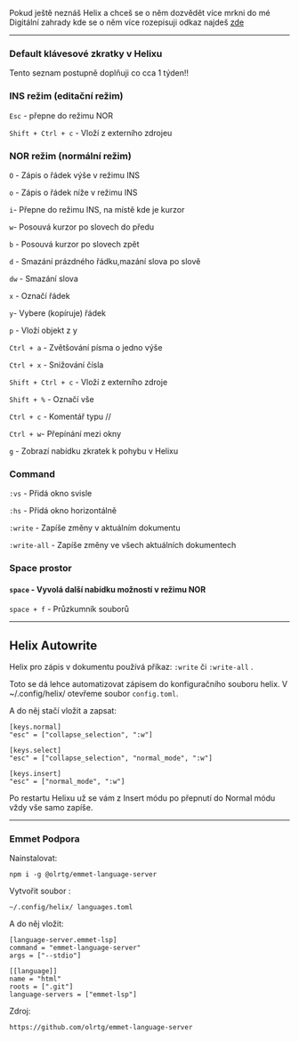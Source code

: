 Pokud ještě neznáš Helix a chceš se o něm dozvědět více mrkni do mé Digitální zahrady kde se o něm více rozepisuji odkaz najdeš [zde](https://publish.obsidian.md/kankys-note/Digital+Garden+%F0%9F%8C%B1/Digital+Notes+%F0%9F%93%94/Helix/Helix)

___

### Default klávesové zkratky v Helixu
Tento seznam postupně doplňuji co cca 1 týden!!


### INS režim (editační režim)

`Esc` - přepne do režimu NOR

`Shift + Ctrl + c` - Vloží z externího zdrojeu


### NOR režim (normální režim)

`O` -  Zápis o řádek výše v režimu INS

`o` -  Zápis o řádek níže v režimu INS

`i`-  Přepne do režimu INS, na místě kde je kurzor

`w`- Posouvá kurzor po slovech do předu

`b` - Posouvá kurzor po slovech zpět

`d` - Smazání  prázdného řádku,mazání slova po slově

`dw` - Smazání slova

`x` - Označí řádek

`y`- Vybere (kopíruje) řádek

`p` - Vloží objekt z y

`Ctrl + a` - Zvětšování písma o jedno výše

`Ctrl + x` - Snižování čísla

`Shift + Ctrl + c` - Vloží z externího zdroje

`Shift + %` - Označí vše

`Ctrl + c` - Komentář typu //

`Ctrl + w`- Přepínání mezi okny

`g` - Zobrazí nabídku zkratek k pohybu v Helixu 

### Command
`:vs` - Přidá okno svisle


`:hs` - Přidá okno horizontálně

`:write` - Zapíše změny v aktuálním dokumentu

`:write-all` - Zapíše změny ve všech aktuálních dokumentech

### Space prostor
#### `space` - Vyvolá další nabídku možností v režimu NOR
`space + f` - Průzkumník souborů

___

## Helix Autowrite


Helix pro zápis v dokumentu používá příkaz:
`:write`
či
`:write-all` .

Toto se dá lehce automatizovat zápisem do konfiguračního souboru helix.
V ~/.config/helix/ otevřeme soubor `config.toml`.

A do něj stačí vložit a zapsat:

```
[keys.normal]
"esc" = ["collapse_selection", ":w"]

[keys.select]
"esc" = ["collapse_selection", "normal_mode", ":w"]

[keys.insert]
"esc" = ["normal_mode", ":w"]
```

Po restartu Helixu už se vám z Insert módu po přepnutí do Normal módu vždy vše samo zapíše.

___

### Emmet Podpora
Nainstalovat:
```
npm i -g @olrtg/emmet-language-server
```


Vytvořit soubor : 
```
~/.config/helix/ languages.toml
```

A do něj vložit:
```
[language-server.emmet-lsp]
command = "emmet-language-server"
args = ["--stdio"]

[[language]]
name = "html"
roots = [".git"]
language-servers = ["emmet-lsp"]
```

Zdroj: 
```
https://github.com/olrtg/emmet-language-server
```
